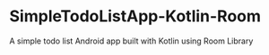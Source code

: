 # SimpleTodoListApp-Kotlin-Room
A simple todo list Android app built with Kotlin using Room Library
